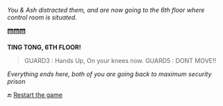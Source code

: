 *You & Ash distracted them, and are now going to the 6th floor where control room is situated.*

🛗🛗🛗

**TING TONG, 6TH FLOOR!**

>GUARD3 : Hands Up, On your knees now.
>GUARD5 : DONT MOVE!!

*Everything ends here, both of you are going back to maximum security prison*

🔚
[Restart the game](../begin-journey.md)